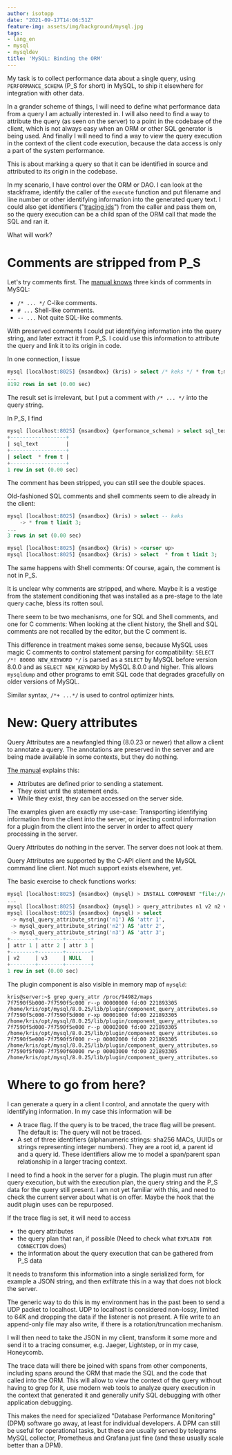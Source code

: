 ```yaml
---
author: isotopp
date: "2021-09-17T14:06:51Z"
feature-img: assets/img/background/mysql.jpg
tags:
- lang_en
- mysql
- mysqldev
title: 'MySQL: Binding the ORM'
---
```

My task is to collect performance data about a single query, using `PERFORMANCE_SCHEMA` (P_S for short) in MySQL, to ship it elsewhere for integration with other data.

In a grander scheme of things, I will need to define what performance data from a query I am actually interested in.
I will also need to find a way to attribute the query (as seen on the server) to a point in the codebase of the client, which is not always easy when an ORM or other SQL generator is being used.
And finally I will need to find a way to view the query execution in the context of the client code execution, because the data access is only a part of the system performance.

This is about marking a query so that it can be identified in source and attributed to its origin in the codebase. 

In my scenario, I have control over the ORM or DAO.
I can look at the stackframe, identify the caller of the `execute` function and put filename and line number or other identifying information into the generated query text.
I could also get identifiers ("[tracing ids](https://github.com/opentracing/specification/blob/master/specification.md)") from the caller and pass them on, so the query execution can be a child span of the ORM call that made the SQL and ran it.

What will work?

# Comments are stripped from P_S

Let's try comments first. 
The [manual knows](https://dev.mysql.com/doc/refman/8.0/en/comments.html) three kinds of comments in MySQL:

- `/* ... */` C-like comments.
- `# ...` Shell-like comments.
- `-- ...` Not quite SQL-like comments.

With preserved comments I could put identifying information into the query string, and later extract it from P_S.
I could use this information to attribute the query and link it to its origin in code.

In one connection, I issue

```sql
mysql [localhost:8025] {msandbox} (kris) > select /* keks */ * from t;m t;
...
8192 rows in set (0.00 sec)
```

The result set is irrelevant, but I put a comment with `/* ... */` into the query string.

In P_S, I find

```sql
mysql [localhost:8025] {msandbox} (performance_schema) > select sql_text from events_statements_history where thread_id = 47 order by event_id desc limit 1;
+------------------+
| sql_text         |
+------------------+
| select  * from t |
+------------------+
1 row in set (0.00 sec)
```

The comment has been stripped, you can still see the double spaces.

Old-fashioned SQL comments and shell comments seem to die already in the client:

```sql
mysql [localhost:8025] {msandbox} (kris) > select -- keks
    -> * from t limit 3;
...
3 rows in set (0.00 sec)

mysql [localhost:8025] {msandbox} (kris) > <cursor up>
mysql [localhost:8025] {msandbox} (kris) > select  * from t limit 3;
```

The same happens with Shell comments: Of course, again, the comment is not in P_S.

It is unclear why comments are stripped, and where. 
Maybe it is a vestige from the statement conditioning that was installed as a pre-stage to the late query cache, bless its rotten soul.

There seem to be two mechanisms, one for SQL and Shell comments, and one for C comments:
When looking at the client history, the Shell and SQL  comments are not recalled by the editor, but the C comment is.

This difference in treatment makes some sense, because MySQL uses magic C comments to control statement parsing for compatibility: `SELECT /*! 80000 NEW_KEYWORD */` is parsed as a `SELECT` by MySQL before version 8.0.0 and as `SELECT NEW_KEYWORD` by MySQL 8.0.0 and higher. This allows `mysqldump` and other programs to emit SQL code that degrades gracefully on older versions of MySQL.

Similar syntax, `/*+ ...*/` is used to control optimizer hints.

# New: Query attributes

Query Attributes are a newfangled thing (8.0.23 or newer) that allow a client to annotate a query.
The annotations are preserved in the server and are being made available in some contexts, but they do nothing.

[The manual](https://dev.mysql.com/doc/refman/8.0/en/query-attributes.html) explains this:

- Attributes are defined prior to sending a statement.
- They exist until the statement ends.
- While they exist, they can be accessed on the server side.

The examples given are exactly my use-case:
Transporting identifying information from the client into the server, or injecting control information for a plugin from the client into the server in order to affect query processing in the server.

Query Attributes do nothing in the server.
The server does not look at them.

Query Attributes are supported by the C-API client and the MySQL command line client.
Not much support exists elsewhere, yet.

The basic exercise to check functions works:

```sql
mysql [localhost:8025] {msandbox} (mysql) > INSTALL COMPONENT "file://component_query_attributes";
...
mysql [localhost:8025] {msandbox} (mysql) > query_attributes n1 v2 n2 v3
mysql [localhost:8025] {msandbox} (mysql) > select 
 -> mysql_query_attribute_string('n1') AS 'attr 1',
 -> mysql_query_attribute_string('n2') AS 'attr 2', 
 -> mysql_query_attribute_string('n3') AS 'attr 3';
+--------+--------+--------+
| attr 1 | attr 2 | attr 3 |
+--------+--------+--------+
| v2     | v3     | NULL   |
+--------+--------+--------+
1 row in set (0.00 sec)
```

The plugin component is also visible in memory map of `mysqld`:

```console
kris@server:~$ grep query_attr /proc/94982/maps
7f7590f5b000-7f7590f5c000 r--p 00000000 fd:00 221893305                  /home/kris/opt/mysql/8.0.25/lib/plugin/component_query_attributes.so
7f7590f5c000-7f7590f5d000 r-xp 00001000 fd:00 221893305                  /home/kris/opt/mysql/8.0.25/lib/plugin/component_query_attributes.so
7f7590f5d000-7f7590f5e000 r--p 00002000 fd:00 221893305                  /home/kris/opt/mysql/8.0.25/lib/plugin/component_query_attributes.so
7f7590f5e000-7f7590f5f000 r--p 00002000 fd:00 221893305                  /home/kris/opt/mysql/8.0.25/lib/plugin/component_query_attributes.so
7f7590f5f000-7f7590f60000 rw-p 00003000 fd:00 221893305                  /home/kris/opt/mysql/8.0.25/lib/plugin/component_query_attributes.so
```

# Where to go from here?

I can generate a query in a client I control, and annotate the query with identifying information.
In my case this information will be

- A trace flag. If the query is to be traced, the trace flag will be present. The default is: The query will not be traced.
- A set of three identifiers (alphanumeric strings: sha256 MACs, UUIDs or strings representing integer numbers). They are a root id, a parent id and a query id. These identifiers allow me to model a span/parent span relationship in a larger tracing context.

I need to find a hook in the server for a plugin.
The plugin must run after query execution, but with the execution plan, the query string and the P_S data for the query still present.
I am not yet familiar with this, and need to check the current server about what is on offer.
Maybe the hook that the audit plugin uses can be repurposed.

If the trace flag is set, it will need to access

- the query attributes
- the query plan that ran, if possible (Need to check what `EXPLAIN FOR CONNECTION` does)
- the information about the query execution that can be gathered from P_S data

It needs to transform this information into a single serialized form, for example a JSON string, and then exfiltrate this in a way that does not block the server.

The generic way to do this in my environment has in the past been to send a UDP packet to localhost.
UDP to localhost is considered non-lossy, limited to 64K and dropping the data if the listener is not present.
A file write to an append-only file may also write, if there is a rotation/truncation mechanism.

I will then need to take the JSON in my client, transform it some more and send it to a tracing consumer, e.g. Jaeger, Lightstep, or in my case, Honeycomb.

The trace data will there be joined with spans from other components, including spans around the ORM that made the SQL and the code that called into the ORM.
This will allow to view the context of the query without having to grep for it, use modern web tools to analyze query execution in the context that generated it and generally unify SQL debugging with other application debugging.

This makes the need for specialized "Database Performance Monitoring" (DPM) software go away, at least for individual developers.
A DPM can still be useful for operational tasks, but these are usually served by telegrams MySQL collector, Prometheus and Grafana just fine (and these usually scale better than a DPM).
